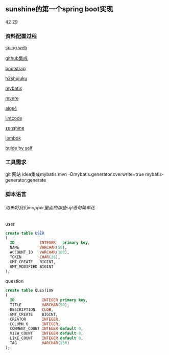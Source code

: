 ## sunshine的第一个spring boot实现
42 29
### 资料配置过程
[sping web](https://spring.io/guides/gs/serving-web-content/)

[github集成](https://developer.github.com/apps/building-oauth-apps/ )

[bootstrap](https://v3.bootcss.com/components/#navbar)

[h2shujuku](http://www.h2database.com/html/quickstart.html)

[mybatis](http://www.mybatis.org/spring-boot-starter/mybatis-spring-boot-autoconfigure)

[mvnre](https://mvnrepository.com/)

[algs4](https://algs4.cs.princeton.edu/13stacks/)

[lintcode](https://www.lintcode.com)

[sunshine](47.106.158.212)

[lombok](https://www.projectlombok.org/)

[buide by self](https://docs.spring.io/spring-boot/docs/2.0.0.RC1/reference/htmlsingle/#using-boot-devtools)

### 工具需求
git 网站 
idea集成mybatis 
mvn -Dmybatis.generator.overwrite=true mybatis-generator:generate
### 脚本语言
###### 用来将我们mapper里面的那些sql语句简单化


user
```sql
create table USER
(
  ID           INTEGER   primary key,
  NAME         VARCHAR(50),
  ACCOUNT_ID   VARCHAR(100),
  TOKEN        CHAR(36),
  GMT_CREATE   BIGINT,
  GMT_MODIFIED BIGINT
);

```
question
```sql
create table QUESTION
(
  ID            INTEGER primary key,
  TITLE         VARCHAR(50),
  DESCRIPTION   CLOB,
  GMT_CREATE    BIGINT,
  CREATOR       INTEGER,
  COLUMN_6      INTEGER,
  COMMENT_COUNT INTEGER default 0,
  VIEW_COUNT    INTEGER default 0,
  LIKE_COUNT    INTEGER default 0,
  TAG           VARCHAR(256)
);
```

